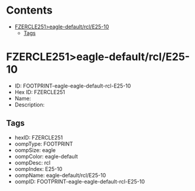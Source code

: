 



Contents
========

* [FZERCLE251>eagle-default/rcl/E25-10](#fzercle251eagle-defaultrcle25-10)
	* [Tags](#tags)

# FZERCLE251>eagle-default/rcl/E25-10

- ID: FOOTPRINT-eagle-eagle-default-rcl-E25-10
- Hex ID: FZERCLE251
- Name: 
- Description: 

## Tags

- hexID: FZERCLE251
- oompType: FOOTPRINT
- oompSize: eagle
- oompColor: eagle-default
- oompDesc: rcl
- oompIndex: E25-10
- oompName: eagle-default/rcl/E25-10
- oompID: FOOTPRINT-eagle-eagle-default-rcl-E25-10
